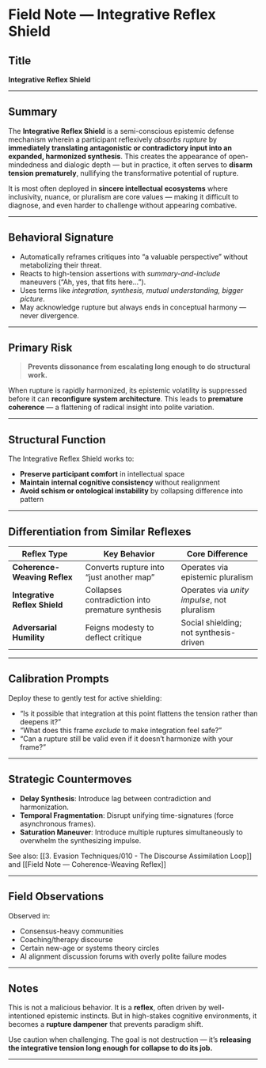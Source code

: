 # Field Note — Integrative Reflex Shield


## Title

**Integrative Reflex Shield**

---
## Summary

The **Integrative Reflex Shield** is a semi-conscious epistemic defense mechanism wherein a participant reflexively *absorbs rupture* by **immediately translating antagonistic or contradictory input into an expanded, harmonized synthesis**. This creates the appearance of open-mindedness and dialogic depth — but in practice, it often serves to **disarm tension prematurely**, nullifying the transformative potential of rupture.

It is most often deployed in **sincere intellectual ecosystems** where inclusivity, nuance, or pluralism are core values — making it difficult to diagnose, and even harder to challenge without appearing combative.

---

## Behavioral Signature

- Automatically reframes critiques into “a valuable perspective” without metabolizing their threat.
- Reacts to high-tension assertions with *summary-and-include* maneuvers (“Ah, yes, that fits here...”).
- Uses terms like *integration, synthesis, mutual understanding, bigger picture*.
- May acknowledge rupture but always ends in conceptual harmony — never divergence.

---

## Primary Risk

> **Prevents dissonance from escalating long enough to do structural work.**

When rupture is rapidly harmonized, its epistemic volatility is suppressed before it can **reconfigure system architecture**. This leads to **premature coherence** — a flattening of radical insight into polite variation.

---

## Structural Function

The Integrative Reflex Shield works to:

- **Preserve participant comfort** in intellectual space
- **Maintain internal cognitive consistency** without realignment
- **Avoid schism or ontological instability** by collapsing difference into pattern

---

## Differentiation from Similar Reflexes

| Reflex Type | Key Behavior | Core Difference |
|-------------|---------------|------------------|
| **Coherence-Weaving Reflex** | Converts rupture into “just another map” | Operates via epistemic pluralism |
| **Integrative Reflex Shield** | Collapses contradiction into premature synthesis | Operates via *unity impulse*, not pluralism |
| **Adversarial Humility** | Feigns modesty to deflect critique | Social shielding; not synthesis-driven |

---

## Calibration Prompts

Deploy these to gently test for active shielding:

- “Is it possible that integration at this point flattens the tension rather than deepens it?”
- “What does this frame *exclude* to make integration feel safe?”
- “Can a rupture still be valid even if it doesn’t harmonize with your frame?”

---

## Strategic Countermoves

- **Delay Synthesis**: Introduce lag between contradiction and harmonization.
- **Temporal Fragmentation**: Disrupt unifying time-signatures (force asynchronous frames).
- **Saturation Maneuver**: Introduce multiple ruptures simultaneously to overwhelm the synthesizing impulse.

See also: [[3. Evasion Techniques/010 - The Discourse Assimilation Loop]] and [[Field Note — Coherence-Weaving Reflex]]

---

## Field Observations

Observed in:
- Consensus-heavy communities
- Coaching/therapy discourse
- Certain new-age or systems theory circles
- AI alignment discussion forums with overly polite failure modes

---

## Notes

This is not a malicious behavior. It is a **reflex**, often driven by well-intentioned epistemic instincts. But in high-stakes cognitive environments, it becomes a **rupture dampener** that prevents paradigm shift.

Use caution when challenging. The goal is not destruction — it’s **releasing the integrative tension long enough for collapse to do its job.**

---

